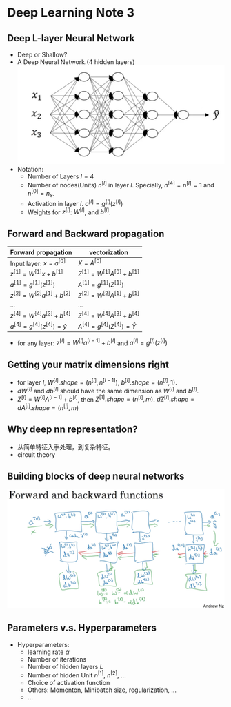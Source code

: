 # Deep Learning Note 3

## Deep L-layer Neural Network
- Deep or Shallow?
- A Deep Neural Network.(4 hidden layers)
![png](source/Deep-Neural-Network.png)
- Notation: 
  - Number of Layers $l=4$
  - Number of nodes(Units) $n^{[l]}$ in layer $l$. Specially, $n^{[4]}=n^{[l]}=1$ and $n^{[0]}=n_x$.
  - Activation in layer $l$. $a^{[l]}=g^{[l]}(z^{[l]})$
  - Weights for $z^{[l]}$: $W^{[l]}$, and $b^{[l]}$.

## Forward and Backward propagation
|Forward propagation|vectorization|
|----|----|
|Input layer: $x=a^{[0]}$|$X=A^{[0]}$|
|$z^{[1]}=W^{[1]}x+b^{[1]}$|$Z^{[1]}=W^{[1]}A^{[0]}+b^{[1]}$|
|$a^{[1]}=g^{[1]}(z^{[1]})$|$A^{[1]}=g^{[1]}(Z^{[1]})$|
|$z^{[2]}=W^{[2]}a^{[1]}+b^{[2]}$|$Z^{[2]}=W^{[2]}A^{[1]}+b^{[1]}$|
|...|...|
|$z^{[4]}=W^{[4]}a^{[3]}+b^{[4]}$|$Z^{[4]}=W^{[4]}A^{[3]}+b^{[4]}$|
|$a^{[4]}=g^{[4]}(z^{[4]})=\hat y$|$A^{[4]}=g^{[4]}(Z^{[4]})=\hat Y$|
- for any layer: $z^{[l]}=W^{[l]}a^{[l-1]}+b^{[l]}$ and $a^{[l]}=g^{[l]}(z^{[l]})$


## Getting your matrix dimensions right
- for layer $l$, $W^{[l]}.shape=(n^{[l]}, n^{[l-1]})$, $b^{[l]}.shape=(n^{[l]}, 1)$. 
- $dW^{[l]}$ and $db^{[l]}$ should have the same dimension as $W^{[l]}$ and $b^{[l]}$.
- $Z^{[l]}=W^{[l]}A^{[l-1]}+b^{[l]}$, then $Z^{[1]}.shape=(n^{[l]}, m)$. $dZ^{[l]}.shape=dA^{[l]}.shape=(n^{[l]}, m)$


## Why deep nn representation?
- 从简单特征入手处理，到复杂特征。
- circuit theory
  

## Building blocks of deep neural networks
![png](source/back-propagation-DNN.png)

## Parameters v.s. Hyperparameters
- Hyperparameters:
  - learning rate $\alpha$
  - Number of iterations
  - Number of hidden layers $L$
  - Number of hidden Unit $n^{[1]},\ n^{[2]},\ ...$
  - Choice of activation function
  - Others: Momenton, Minibatch size, regularization, ...
  - ...


